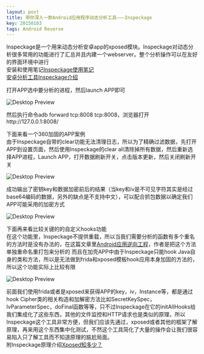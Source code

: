 ```yaml
---
layout: post
title: 带你深入一款Android应用程序动态分析工具———Inspeckage
key: 20150103
tags: Android Reverse
---
```

Inspeckage是一个用来动态分析安卓app的xposed模块。Inspeckage对动态分析很多常用的功能进行了汇总并且内建一个webserver。整个分析操作可以在友好的界面环境中进行  
安装和使用笔记[Inspeckage使用笔记](https://blog.csdn.net/tom__chen/article/details/78216732)  
[安卓分析工具Inspeckage介绍](http://xdxd.love/2016/08/09/安卓分析辅助工具Inspeckage介绍/)

打开APP选中要分析的进程，然后launch APP即可

![Desktop Preview](https://raw.githubusercontent.com/la0s/la0s.github.io/master/screenshots/20180717.1.png)

然后执行命令adb forward tcp:8008 tcp:8008，浏览器打开http://127.0.0.1:8008/

下面来看一个360加固的APP案例  
由于Inspeckage自带的clear功能无法清理日志，所以为了精确过滤数据，先打开APP到设置页面，然后使用Inspeckage的clear all清除掉所有数据，然后重新选择APP进程，Launch APP，打开数据刷新开关，点击版本更新，然后关闭刷新开关

![Desktop Preview](https://raw.githubusercontent.com/la0s/la0s.github.io/master/screenshots/20180717.2.png)

成功输出了密钥key和数据加密前后的结果（当key和iv是不可见字符其实是经过base64编码的数据，另外的缺点是不支持中文），可以配合抓包数据以确定我们APP可能采用的加密方式

![Desktop Preview](https://raw.githubusercontent.com/la0s/la0s.github.io/master/screenshots/20180717.3.png)

下面再来看比较关键的的自定义hooks功能  
在这个功能里，Inspeckage不提供重载，所以当我们需要分析的函数有多个重名的方法时是没有办法的，在这篇文章里[Android应用逆向工程](https://www.anquanke.com/post/id/86884)，作者是把这个方法单独重命名重打包来分析的
而且在加壳APP中由于Inspeckage只能hook Java自身的类和方法，所以是无法做到frida和xposed模板hook应用本身加固的方法的，所以这个功能实际上比较有限

![Desktop Preview](https://raw.githubusercontent.com/la0s/la0s.github.io/master/screenshots/20180717.4.png)

前面我们使用frida或者是xposed来获得APP的key，iv，Instance等，都是通过hook Cipher类的相关构造和加解密方法比如SecretKeySpec，IvParameterSpec，doFinal函数等等，只不过Inspeckage在它的initAllHooks给我们集成化了这些东西，其他的文件监控和HTTP请求也是类似的原理，所以Inspeckage这个工具非常方便，但我们应该先通过，xposed或者其他的框架了解原理，再来用这个东西集中化测试，不然这个工具简化了大量的操作会让我们很容易陷入只了解工具而不知道原理的尴尬局面。  
附Inspeckage原理介绍[Xposed知多少？](http://www.freebuf.com/column/147856.html)
